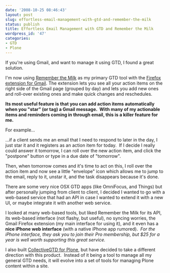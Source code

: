 ```yaml
---
date: '2008-10-25 08:46:43'
layout: post
slug: effortless-email-management-with-gtd-and-remember-the-milk
status: publish
title: Effortless Email Management with GTD and Remember the Milk
wordpress_id: '47'
categories:
- GTD
- Plone
---
```


If you're using Gmail, and want to manage it using GTD, I found a great solution.

I'm now using [Remember the Milk](http://www.rememberthemilk.com) as my primary GTD tool with the [Firefox extension for Gmail](http://www.rememberthemilk.com/services/gmail/). The extension lets you see all your action items on the right side of the Gmail page (grouped by day) and lets you add new ones and roll-over existing ones and make quick changes and reschedules.

**Its most useful feature is that you can add action items automatically when you "star" (or tag) a Gmail message.  With many of my actionable items and reminders coming in through email, this is a killer feature for me.**

For example...

...if a client sends me an email that I need to respond to later in the day, I just star it and it registers as an action item for today.  If I decide I really could answer it tomorrow, I can roll over the new action item, and click the "postpone" button or type in a due date of "tomorrow".

Then, when tomorrow comes and it's time to act on this, I roll over the action item and now see a little "envelope" icon which allows me to jump to the email, reply to it, unstar it, and the task disappears because it's done.

There are some very nice OSX GTD apps (like OmniFocus, and Things) but after personally jumping from client to client, I decided I wanted to go with a web-based service that had an API in case I wanted to extend it with a new UI, or maybe integrate it with another web service.

I looked at many web-based tools, but liked Remember the Milk for its API, its web-based interface (not flashy, but useful), no syncing worries, the Gmail Firefox extension (my main interface for using it), and it even has a **nice iPhone web interface** (with a native iPhone app rumored).  _For the iPhone interface, they ask you to join their Pro membership, but $25 for a year is well worth supporting this great service._

I also built [CollectiveGTD for Plone](http://plone.org/products/collectivegtd-thoughts), but have decided to take a different direction with this product.  Instead of it being a tool to manage all my general GTD needs, it will evolve into a set of tools for managing Plone content within a site.
